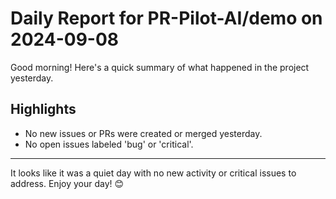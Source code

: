 # Daily Report for PR-Pilot-AI/demo on 2024-09-08

Good morning! Here's a quick summary of what happened in the project yesterday.

## Highlights
- No new issues or PRs were created or merged yesterday.
- No open issues labeled 'bug' or 'critical'.

---

It looks like it was a quiet day with no new activity or critical issues to address. Enjoy your day! 😊